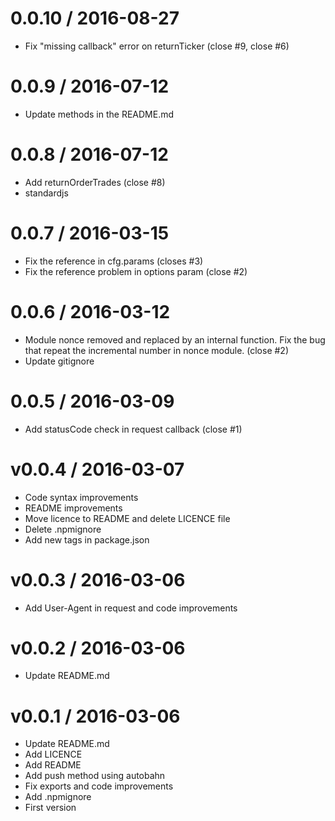 
0.0.10 / 2016-08-27
==================

  * Fix "missing callback" error on returnTicker (close #9, close #6)

0.0.9 / 2016-07-12
==================

  * Update methods in the README.md

0.0.8 / 2016-07-12
==================

  * Add returnOrderTrades (close #8)
  * standardjs

0.0.7 / 2016-03-15
==================

  * Fix the reference in cfg.params (closes #3)
  * Fix the reference problem in options param (close #2)

0.0.6 / 2016-03-12
==================

  * Module nonce removed and replaced by an internal function. Fix the bug that repeat the incremental number in nonce module. (close #2)
  * Update gitignore

0.0.5 / 2016-03-09
==================

  * Add statusCode check in request callback (close #1)

v0.0.4 / 2016-03-07
===================

  * Code syntax improvements
  * README improvements
  * Move licence to README and delete LICENCE file
  * Delete .npmignore
  * Add new tags in package.json

v0.0.3 / 2016-03-06
===================

  * Add User-Agent in request and code improvements

v0.0.2 / 2016-03-06
===================

  * Update README.md

v0.0.1 / 2016-03-06
===================

  * Update README.md
  * Add LICENCE
  * Add README
  * Add push method using autobahn
  * Fix exports and code improvements
  * Add .npmignore
  * First version
